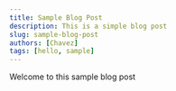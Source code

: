 ```yaml
---
title: Sample Blog Post
description: This is a simple blog post
slug: sample-blog-post
authors: [Chavez]
tags: [hello, sample]
---
```


Welcome to this sample blog post

<!-- truncate -->